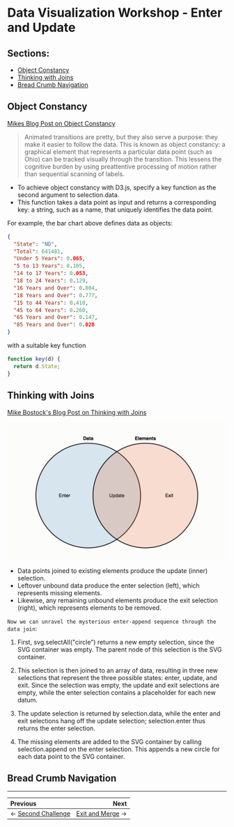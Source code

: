 # Data Visualization Workshop - Enter and Update

## Sections:

* [Object Constancy](#object-constancy)
* [Thinking with Joins](#thinking-with-joins)
* [Bread Crumb Navigation](#bread-crumb-navigation)

## Object Constancy

[Mikes Blog Post on Object Constancy](https://bost.ocks.org/mike/constancy/)

> Animated transitions are pretty, but they also serve a purpose: they make it easier to follow the data. This is known as object constancy: a graphical element that represents a particular data point (such as Ohio) can be tracked visually through the transition. This lessens the cognitive burden by using preattentive processing of motion rather than sequential scanning of labels.

* To achieve object constancy with D3.js, specify a key function as the second argument to selection.data.
* This function takes a data point as input and returns a corresponding key: a string, such as a name, that uniquely identifies the data point.

For example, the bar chart above defines data as objects:

```json
{
  "State": "ND",
  "Total": 641481,
  "Under 5 Years": 0.065,
  "5 to 13 Years": 0.105,
  "14 to 17 Years": 0.053,
  "18 to 24 Years": 0.129,
  "16 Years and Over": 0.804,
  "18 Years and Over": 0.777,
  "15 to 44 Years": 0.410,
  "45 to 64 Years": 0.260,
  "65 Years and Over": 0.147,
  "85 Years and Over": 0.028
}
```

with a suitable key function

```js
function key(d) {
  return d.State;
}
```

## Thinking with Joins

[Mike Bostock's Blog Post on Thinking with Joins](https://bost.ocks.org/mike/join/)

![Three Circles](../images/three-circles.png)

* Data points joined to existing elements produce the update (inner) selection.
* Leftover unbound data produce the enter selection (left), which represents missing elements.
* Likewise, any remaining unbound elements produce the exit selection (right), which represents elements to be removed.

`Now we can unravel the mysterious enter-append sequence through the data join`:

1. First, svg.selectAll("circle") returns a new empty selection, since the SVG container was empty. The parent node of this selection is the SVG container.

2. This selection is then joined to an array of data, resulting in three new selections that represent the three possible states: enter, update, and exit. Since the selection was empty, the update and exit selections are empty, while the enter selection contains a placeholder for each new datum.

3. The update selection is returned by selection.data, while the enter and exit selections hang off the update selection; selection.enter thus returns the enter selection.

4. The missing elements are added to the SVG container by calling selection.append on the enter selection. This appends a new circle for each data point to the SVG container.

## Bread Crumb Navigation
_________________________

Previous | Next
:------- | ---:
← [Second Challenge](./second-challenge.md) | [Exit and Merge](./exit-and-merge.md) →
